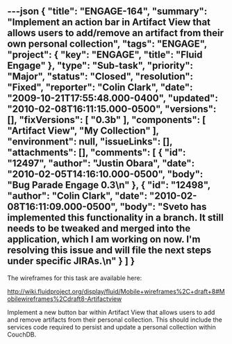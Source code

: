 ---json
{
  "title": "ENGAGE-164",
  "summary": "Implement an action bar in Artifact View that allows users to add/remove an artifact from their own personal collection",
  "tags": "ENGAGE",
  "project": {
    "key": "ENGAGE",
    "title": "Fluid Engage"
  },
  "type": "Sub-task",
  "priority": "Major",
  "status": "Closed",
  "resolution": "Fixed",
  "reporter": "Colin Clark",
  "date": "2009-10-21T17:55:48.000-0400",
  "updated": "2010-02-08T16:11:15.000-0500",
  "versions": [],
  "fixVersions": [
    "0.3b"
  ],
  "components": [
    "Artifact View",
    "My Collection"
  ],
  "environment": null,
  "issueLinks": [],
  "attachments": [],
  "comments": [
    {
      "id": "12497",
      "author": "Justin Obara",
      "date": "2010-02-05T14:16:10.000-0500",
      "body": "Bug Parade Engage 0.3\n"
    },
    {
      "id": "12498",
      "author": "Colin Clark",
      "date": "2010-02-08T16:11:09.000-0500",
      "body": "Sveto has implemented this functionality in a branch. It still needs to be tweaked and merged into the application, which I am working on now. I'm resolving this issue and will file the next steps under specific JIRAs.\n"
    }
  ]
}
---
The wireframes for this task are available here:

<http://wiki.fluidproject.org/display/fluid/Mobile+wireframes%2C+draft+8#Mobilewireframes%2Cdraft8-Artifactview>

Implement a new button bar within Artifact View that allows users to add and remove artifacts from their personal collection. This should include the services code required to persist and update a personal collection within CouchDB.

        